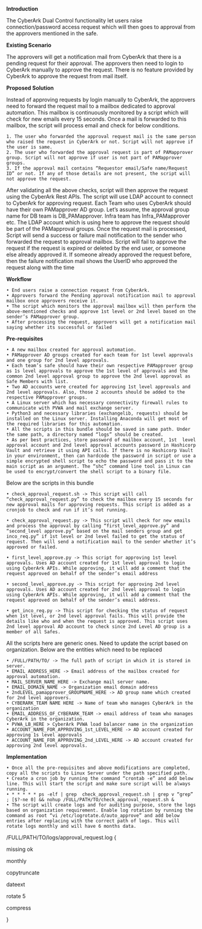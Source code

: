 **Introduction**

The CyberArk Dual Control functionality let users raise connection/password access request which will then goes to approval from the approvers mentioned in the safe.

**Existing Scenario**

The approvers will get a notification mail from CyberArk that there is a pending request for their approval. The approvers then need to login to CyberArk manually to approve the request. There is no feature provided by CyberArk to approve the request from mail itself.

**Proposed Solution**

Instead of approving requests by login manually to CyberArk, the approvers need to forward the request mail to a mailbox dedicated to approval automation. This mailbox is continuously monitored by a script which will check for new emails every 15 seconds. Once a mail is forwarded to this mailbox, the script will process email and check for below conditions.

    1. The user who forwarded the approval request mail is the same person who raised the request in CyberArk or not. Script will not approve if the user is same.
    2. The user who forwarded the approval request is part of PAMapprover group. Script will not approve if user is not part of PAMapprover groups.
    3. If the approval mail contains “Requestor email/Safe name/Request ID” or not. If any of those details are not present, the script will not approve the request.

After validating all the above checks, script will then approve the request using the CyberArk Rest APIs. The script will use LDAP account to connect to CyberArk for approving request. Each Team who uses CyberArk should have their own PAMapprover AD group. Let’s assume, the approval group name for DB team is DB_PAMapprover. Infra team has Infra_PAMapprover etc. The LDAP account which is using here to approve the request should be part of the PAMapproval groups. 
Once the request mail is processed, Script will send a success or failure mail notification to the sender who forwarded the request to approval mailbox. Script will fail to approve the request if the request is expired or deleted by the end user, or someone else already approved it. If someone already approved the request before, then the failure notification mail shows the UserlD who approved the request along with the time 

**Workflow**

    • End users raise a connection request from CyberArk.
    • Approvers forward the Pending approval notification mail to approval mailbox once approvers receive it.
    • The script which monitors the approval mailbox will then perform the above-mentioned checks and approve 1st level or 2nd level based on the sender’s PAMapprover group.
    • After processing the request, approvers will get a notification mail saying whether its successful or failed

**Pre-requisites** 

    • A new mailbox created for approval automation.
    • PAMapprover AD groups created for each team for 1st level approvals and one group for 2nd level approvals.
    • Each team’s safe should have their own respective PAMapprover group as 1s level approvals to approve the 1st level of approvals and the common 2nd level approval group to approve the 2nd level approval as Safe Members with list.
    • Two AD accounts were created for approving 1st level approvals and 2nd level approvals. Also, those 2 accounts should be added to the respective PAMapprover groups. 
    • A Linux server which has necessary connectivity firewall rules to communicate with PVWA and mail exchange server.
    • Python3 and necessary libraries (exchangelib, requests) should be installed on the Linux server. Installing Anaconda will get most of the required libraries for this automation. 
    • All the scripts in this bundle should be saved in same path. Under the same path, a directory named “logs” should be created.
    • As per best practices, store password of mailbox account, 1st  level approval account and 2nd level approval accounts password in Hashicorp Vault and retrieve it using API calls. If there is no Hashicorp Vault in your environment, then can hardcode the password in script or use a simple encrypted shell script to echo the password and pass it to the main script as an argument. The “shc” command line tool in Linux can be used to encrypt/convert the shell script to a binary file. 

Below are the scripts in this bundle 

    • check_approval_request.sh -> This script will call “check_approval_request.py” to check the mailbox every 15 seconds for new approval mails for approving requests. This script is added as a cronjob to check and run if it’s not running. 

    • check_approval_request.py -> This script will check for new emails and process the approval by calling “first_level_approve.py” and “second_level approve.py” based on the mail senders group and get inco_req.py” if 1st level or 2nd level failed to get the status of request. Then will send a notification mail to the sender whether it’s approved or failed.

    • first_level_approve.py -> This script for approving 1st level approvals. Uses AD account created for 1st level approval to login using CyberArk APIs. While approving, it will add a comment that the request approved on behalf of the sender’s email address 

    • second_level_approve.py -> This script for approving 2nd level approvals. Uses AD account created for 2nd level approval to login using CyberArk APIs. While approving, it will add a comment that the request approved on behalf of the sender’s email address.

    • get_inco_req.py -> This script for checking the status of request when 1st level, or 2nd level approval fails. This will provide the details like who and when the request is approved. This script uses 2nd level approval AD account to check since 2nd Level AD group is a member of all Safes. 

All the scripts here are generic ones. Need to update the script based on organization. Below are the entities which need to be replaced

    • /FULL/PATH/TO/ -> The full path of script in which it is stored in server.
    • EMAIL ADDRESS_HERE -> Email address of the mailbox created for approval automation.
    • MAIL_SERVER_NAME_HERE -> Exchange mail server name. 
    • EMAIL_DOMAIN_NAME -> Organization email domain address
    • 2ndLEVEL_pamapprover_GROUPNAME_HERE -> AD group name which created for 2nd level approvers. 
    • CYBERARK_TEAM NAME HERE -> Name of team who manages CyberArk in the organization
    • EMAIL_ADDRESS_OF_CYBERARK_TEAM -> email address of team who manages CyberArk in the organization. 
    • PVWA_LB_HERE > CyberArk PVWA load balancer name in the organization 
    • ACCOUNT_NAME_FOR_APPROVING_1st_LEVEL_HERE -> AD account created for approving 1s level approvals 
    • ACCOUNT_NAME_FOR_APPROVING_2nd_LEVEL_HERE -> AD account created for approving 2nd level approvals.

**Implementation**

    • Once all the pre-requisites and above modifications are completed, copy all the scripts to Linux Server under the path specified path.
    • Create a cron job by running the command “crontab -e” and add below line. This will start the script and make sure script will be always running.
    • * * * * * ps -elf | grep  check_approval_request.sh | grep v “grep” ; [$?-ne 0] && nohup /FULL/PATH/TO/check_approval_request.sh &
    • The script will create logs and for auditing purpose, store the logs based on organization requirement. Enable log rotation by running the command as root “vi /etc/logrotate.d/auto_approve” and add below entries after replacing with the correct path of logs. This will rotate logs monthly and will have 6 months data.

/FULL/PATH/TO/logs/approval_request.log {

missing ok

monthly

copytruncate

dateext

rotate 5

compress

}
